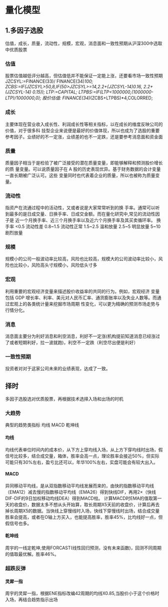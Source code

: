 # 量化模型
## 1.多因子选股
估值，成长，质量，流动性，规模，宏观，消息面和一致性预期从沪深300中选取中优质股票
### 估值
股票估值越低评分越高，但估值低并不能保证一定能上涨，还要看市场一致性预期
JZCSYL:=FINANCE(33)/ FINANCE(34)*100;
ZCBS:=IF(JZCSYL>50,8,IF(50>JZCSYL>=14,2.2+(JZCSYL-14)*0.16, 2.2+(JZCSYL-14)* 0.15));
LTP:=CAPITAL;
LTPBS:=IF(LTP<1000000,(1000000-LTP)/1000000,0);
股价估值: FINANCE(34)*(ZCBS+LTPBS)*4,COLORRED;

### 成长
主要体现在营业收入成长性、利润成长性等相关指标，以在成长的维度反映公司的价值，对于很多科
技型企业来说便是最好的价值体现，所以也成为了选股的重要参考因子。业绩好的不一定涨，业绩差的也不一定跌，还是要参考消息面和资金面

### 质量
质量因子相当于是检验了被广泛接受的潜在质量变量，即能够解释和预测股价增长的质
量变量。可以说质量因子在 A 股的历史表现优异。基于财务数据的会计变量一直长期被广泛认可。这些
变量同时也代表着企业的质量，所以也被称为质量变量。

### 流动性
指资产在流通过程中的活动性，又或者说是大家常常听到的换
手率。通常可以听到最多的是日成交量、日换手率、日成交金额。而在量化研究中,常见的流动性因子是
近一个月换手率、近三个月换手率以及近六个月换手率及其买卖循环率。
换手率
<0.5 流动性差
0.8~1.5 流动性正常
1.5~2.5 温和放量
2.5~5 明显放量
5~10 剧烈放量

### 规模
规模小的公司一般波动率比较高，风险也比较高，规模大的公司波动率比较小，风险也比较小，风险高头寸规模小，风险低头寸多

### 宏观
利用重要的宏观经济变量来描述股价收益率的共同的行为。例如，宏观经济
变量包括  GDP 增长率、利率、美元对人民币汇率、通货膨胀率以及失业人数等。而通过宏观上的各类统计量来挖掘市场周期
性变化，可以更为精确的预测市场走势与行情分化。 

### 消息
消息面主要分为利好消息和利空消息，利好不一定涨(机构提前知道消息已经涨过了或者短期利好，拉一波就跑)，利空不一定跌（利空尽出便是利好）

### 一致性预期
投资者对对于这家公司未来的业绩表现，达成了一致。

## 择时
多因子选股选对优质股票，再根据技术选择入场和出场的时机
### 大趋势
典型的趋势类指标 均线 MACD 乾坤线
#### 均线
均线代表单位时间内的成本价，从下方上穿均线入场，从上方下穿均线时出场，假信号比较多，结合成交量，箱体，胜率会高一点，理论胜率会接近50%，但实际可能只有30%左右，盈亏比还可以，年华100%左右，实盘可能会有较大出入。

#### MACD 
异同移动平均线，是从双指数移动平均线发展而来的，由快的指数移动平均线（EMA12）减去慢的指数移动平均线（EMA26）得到快线DIF，再用2×（快线DIF-DIF的9日加权移动均线DEA）得到MACD柱。
计算MACD时EMA的值取第一天的收盘价，数据太多不想从头开始算，取长周期X5天前的收盘价，计算后再去掉长周期X5的数据。当快线上穿慢线时入场，快线下穿慢线时出场，结合成交量胜率会提高，或者在O轴上方买入，也能提高胜率，胜率45%，比均线好一点，但假信号也多。

#### 乾坤线
周宇的一线定乾坤,使用FORCAST(线性回归预测，没有未来函数)，回测不同周期的值取最优解。胜率46%。

### 超跌反弹
#### 灵犀一指
周宇的灵犀一指，根据ENE指标改编42周期的均线X0.85,当股价小于这个价格时入场，再结合趋势指示出场

